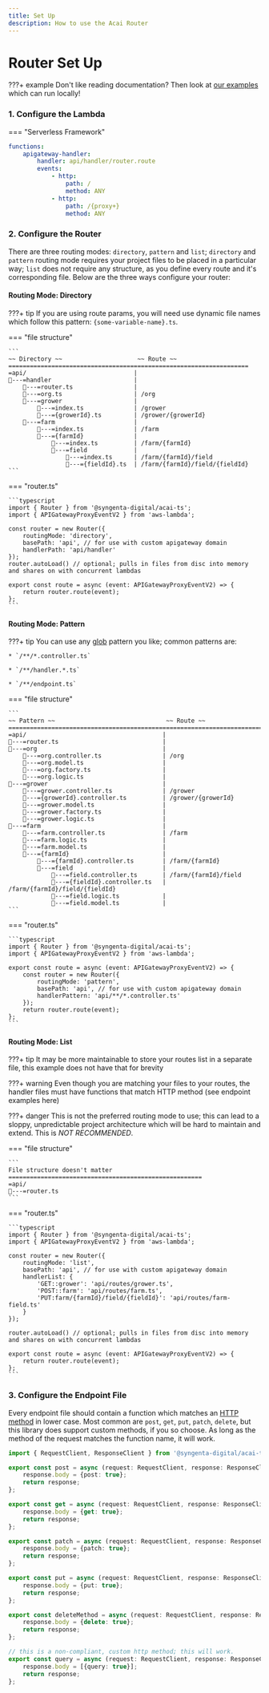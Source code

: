 ```yaml
---
title: Set Up
description: How to use the Acai Router
---
```


# Router Set Up

???+ example
    Don't like reading documentation? Then look at [our examples](https://github.com/syngenta/acai-ts-docs/blob/main/examples/apigateway) which can run locally!


### 1. Configure the Lambda

=== "Serverless Framework"

```yaml
functions:
    apigateway-handler:
        handler: api/handler/router.route
        events:
            - http:
                path: /
                method: ANY
            - http:
                path: /{proxy+}
                method: ANY
```

### 2. Configure the Router

There are three routing modes: `directory`, `pattern` and `list`; `directory` and `pattern` routing mode requires your project files to be placed in a particular way; `list` does not require any structure, as you define every route and it's corresponding file. Below are the three ways configure your router:

#### Routing Mode: Directory

???+ tip
    If you are using route params, you will need use dynamic file names which follow this pattern: `{some-variable-name}.ts`.

=== "file structure"

    ```
    ~~ Directory ~~                     ~~ Route ~~
    ===================================================================
    =api/                              |
    ---=handler                       |
        ---=router.ts                 |
        ---=org.ts                    | /org
        ---=grower                    |
            ---=index.ts              | /grower
            ---={growerId}.ts         | /grower/{growerId}
        ---=farm                      |
            ---=index.ts              | /farm
            ---={farmId}              |
                ---=index.ts          | /farm/{farmId}
                ---=field             |
                    ---=index.ts      | /farm/{farmId}/field
                    ---={fieldId}.ts  | /farm/{farmId}/field/{fieldId}
    ```

=== "router.ts"

    ```typescript
    import { Router } from '@syngenta-digital/acai-ts';
    import { APIGatewayProxyEventV2 } from 'aws-lambda';

    const router = new Router({
        routingMode: 'directory',
        basePath: 'api', // for use with custom apigateway domain
        handlerPath: 'api/handler'
    });
    router.autoLoad() // optional; pulls in files from disc into memory and shares on with concurrent lambdas

    export const route = async (event: APIGatewayProxyEventV2) => {
        return router.route(event);
    };
    ```

#### Routing Mode: Pattern

???+ tip
    You can use any [glob](https://en.wikipedia.org/wiki/Glob_(programming)) pattern you like; common patterns are:

    * `/**/*.controller.ts`

    * `/**/handler.*.ts`

    * `/**/endpoint.ts`

=== "file structure"

    ```
    ~~ Pattern ~~                               ~~ Route ~~
    ================================================================================
    =api/                                      |
    ---=router.ts                             |
    ---=org                                   |
        ---=org.controller.ts                 | /org
        ---=org.model.ts                      |
        ---=org.factory.ts                    |
        ---=org.logic.ts                      |
    ---=grower                                |
        ---=grower.controller.ts              | /grower
        ---={growerId}.controller.ts          | /grower/{growerId}
        ---=grower.model.ts                   |
        ---=grower.factory.ts                 |
        ---=grower.logic.ts                   |
    ---=farm                                  |
        ---=farm.controller.ts                | /farm
        ---=farm.logic.ts                     |
        ---=farm.model.ts                     |
        ---={farmId}                          |
            ---={farmId}.controller.ts        | /farm/{farmId}
            ---=field                         |
                ---=field.controller.ts       | /farm/{farmId}/field
                ---={fieldId}.controller.ts   | /farm/{farmId}/field/{fieldId}
                ---=field.logic.ts            |
                ---=field.model.ts            |
    ```

=== "router.ts"

    ```typescript
    import { Router } from '@syngenta-digital/acai-ts';
    import { APIGatewayProxyEventV2 } from 'aws-lambda';

    export const route = async (event: APIGatewayProxyEventV2) => {
        const router = new Router({
            routingMode: 'pattern',
            basePath: 'api', // for use with custom apigateway domain
            handlerPattern: 'api/**/*.controller.ts'
        });
        return router.route(event);
    };
    ```

#### Routing Mode: List

???+ tip
    It may be more maintainable to store your routes list in a separate file, this example does not have that for brevity

???+ warning
    Even though you are matching your files to your routes, the handler files must have functions that match HTTP method (see endpoint examples here)

???+ danger
    This is not the preferred routing mode to use; this can lead to a sloppy, unpredictable project architecture which will be hard to maintain and extend. This is *NOT RECOMMENDED*.

=== "file structure"

    ```
    File structure doesn't matter
    ======================================================
    =api/
    ---=router.ts
    ```

=== "router.ts"

    ```typescript
    import { Router } from '@syngenta-digital/acai-ts';
    import { APIGatewayProxyEventV2 } from 'aws-lambda';

    const router = new Router({
        routingMode: 'list',
        basePath: 'api', // for use with custom apigateway domain
        handlerList: {
            'GET::grower': 'api/routes/grower.ts',
            'POST::farm': 'api/routes/farm.ts',
            'PUT:farm/{farmId}/field/{fieldId}': 'api/routes/farm-field.ts'
        }
    });

    router.autoLoad() // optional; pulls in files from disc into memory and shares on with concurrent lambdas

    export const route = async (event: APIGatewayProxyEventV2) => {
        return router.route(event);
    };
    ```


### 3. Configure the Endpoint File

Every endpoint file should contain a function which matches an [HTTP method](https://developer.mozilla.org/en-US/docs/Web/HTTP/Methods) in lower case. Most common are `post`, `get`, `put`, `patch`, `delete`, but this library does support custom methods, if you so choose. As long as the method of the request matches the function name, it will work.

```typescript
import { RequestClient, ResponseClient } from '@syngenta-digital/acai-ts';

export const post = async (request: RequestClient, response: ResponseClient): Promise<ResponseClient> => {
    response.body = {post: true};
    return response;
};

export const get = async (request: RequestClient, response: ResponseClient): Promise<ResponseClient> => {
    response.body = {get: true};
    return response;
};

export const patch = async (request: RequestClient, response: ResponseClient): Promise<ResponseClient> => {
    response.body = {patch: true};
    return response;
};

export const put = async (request: RequestClient, response: ResponseClient): Promise<ResponseClient> => {
    response.body = {put: true};
    return response;
};

export const deleteMethod = async (request: RequestClient, response: ResponseClient): Promise<ResponseClient> => {
    response.body = {delete: true};
    return response;
};

// this is a non-compliant, custom http method; this will work.
export const query = async (request: RequestClient, response: ResponseClient): Promise<ResponseClient> => {
    response.body = [{query: true}];
    return response;
};
```
